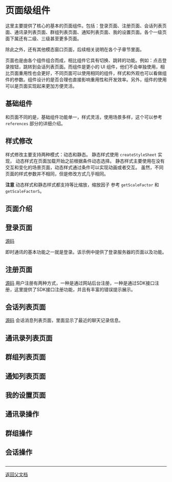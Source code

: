 # 页面级组件

这里主要提供了核心的基本的页面组件。包括：登录页面、注册页面、会话列表页面、通讯录列表页面、群组列表页面、通知列表页面、我的设置页面。各个一级页面下属还有二级、三级甚至更多页面。

除此之外，还有其他模态窗口页面，后续相关说明在各个子章节里面。

页面也是由各个组件组合而成，相比组件它具有切换、跳转的功能。例如：点击登录按钮，跳转到会话列表页面。而组件是更小的 UI 组件，他们不会单独使用，相比页面重用性也会更好，不同页面可以使用相同的组件，样式和外观也可以看做组件的参数。组件设计的是否合理也直接影响重用性和开发效率。另外，组件的使用可以是页面实现起来更加方便灵活。

## 基础组件

和页面不同的是，基础组件功能单一，样式灵活，使用场景多样，这个可以参考 `references` 部分的详细介绍。

## 样式修改

样式修改主要支持两种模式：动态和静态。
静态样式使用 `createStyleSheet` 实现， 动态样式在页面加载开始之前根据条件动态选择。
静态样式主要使用在没有交互和变化的场景页面，动态样式通过条件可以实现动画或者交互。
虽然，不同页面的样式参数并不相同，但是修改方式几乎相同。

**注意** 动态样式和静态样式都支持等比缩放，缩放因子 参考 `getScaleFactor` 和 `getScaleFactorS`。

## 页面介绍

## 登录页面

[源码](../../../example/src/screens/SignIn.tsx)

即时通讯的基本功能之一就是登录。该示例中提供了登录服务器的页面以及功能。

## 注册页面
[源码](../../../example/src/screens/SignUp.tsx)
用户注册有两种方式，一种是通过网站后台注册，一种是通过SDK接口注册，这里提供了SDK接口注册功能，并且有丰富的错误提示展示。

## 会话列表页面

[源码](../../../example/src/screens/ConversationList.tsx)
会话消息列表页面，里面显示了最近的聊天记录信息。

## 通讯录列表页面

## 群组列表页面

## 通知列表页面

## 我的设置页面

## 通讯录操作

## 群组操作

## 会话操作

##

---

[返回父文档](./basic.md)
